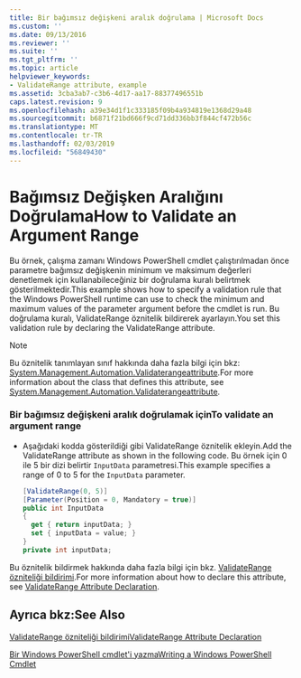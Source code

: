 ```yaml
---
title: Bir bağımsız değişkeni aralık doğrulama | Microsoft Docs
ms.custom: ''
ms.date: 09/13/2016
ms.reviewer: ''
ms.suite: ''
ms.tgt_pltfrm: ''
ms.topic: article
helpviewer_keywords:
- ValidateRange attribute, example
ms.assetid: 3cba3ab7-c3b6-4d17-aa17-88377496551b
caps.latest.revision: 9
ms.openlocfilehash: a39e34d1f1c333185f09b4a934819e1368d29a48
ms.sourcegitcommit: b6871f21bd666f9cd71dd336bb3f844cf472b56c
ms.translationtype: MT
ms.contentlocale: tr-TR
ms.lasthandoff: 02/03/2019
ms.locfileid: "56849430"
---
```

# <a name="how-to-validate-an-argument-range"></a><span data-ttu-id="ba6c9-102">Bağımsız Değişken Aralığını Doğrulama</span><span class="sxs-lookup"><span data-stu-id="ba6c9-102">How to Validate an Argument Range</span></span>

<span data-ttu-id="ba6c9-103">Bu örnek, çalışma zamanı Windows PowerShell cmdlet çalıştırılmadan önce parametre bağımsız değişkenin minimum ve maksimum değerleri denetlemek için kullanabileceğiniz bir doğrulama kuralı belirtmek gösterilmektedir.</span><span class="sxs-lookup"><span data-stu-id="ba6c9-103">This example shows how to specify a validation rule that the Windows PowerShell runtime can use to check the minimum and maximum values of the parameter argument before the cmdlet is run.</span></span> <span data-ttu-id="ba6c9-104">Bu doğrulama kuralı, ValidateRange öznitelik bildirerek ayarlayın.</span><span class="sxs-lookup"><span data-stu-id="ba6c9-104">You set this validation rule by declaring the ValidateRange attribute.</span></span>

> [!NOTE]
> <span data-ttu-id="ba6c9-105">Bu öznitelik tanımlayan sınıf hakkında daha fazla bilgi için bkz: [System.Management.Automation.Validaterangeattribute](/dotnet/api/System.Management.Automation.ValidateRangeAttribute).</span><span class="sxs-lookup"><span data-stu-id="ba6c9-105">For more information about the class that defines this attribute, see [System.Management.Automation.Validaterangeattribute](/dotnet/api/System.Management.Automation.ValidateRangeAttribute).</span></span>

### <a name="to-validate-an-argument-range"></a><span data-ttu-id="ba6c9-106">Bir bağımsız değişkeni aralık doğrulamak için</span><span class="sxs-lookup"><span data-stu-id="ba6c9-106">To validate an argument range</span></span>

- <span data-ttu-id="ba6c9-107">Aşağıdaki kodda gösterildiği gibi ValidateRange öznitelik ekleyin.</span><span class="sxs-lookup"><span data-stu-id="ba6c9-107">Add the ValidateRange attribute as shown in the following code.</span></span> <span data-ttu-id="ba6c9-108">Bu örnek için 0 ile 5 bir dizi belirtir `InputData` parametresi.</span><span class="sxs-lookup"><span data-stu-id="ba6c9-108">This example specifies a range of 0 to 5 for the `InputData` parameter.</span></span>

    ```csharp
    [ValidateRange(0, 5)]
    [Parameter(Position = 0, Mandatory = true)]
    public int InputData
    {
      get { return inputData; }
      set { inputData = value; }
    }
    private int inputData;
    ```

<span data-ttu-id="ba6c9-109">Bu öznitelik bildirmek hakkında daha fazla bilgi için bkz. [ValidateRange özniteliği bildirimi](./validaterange-attribute-declaration.md).</span><span class="sxs-lookup"><span data-stu-id="ba6c9-109">For more information about how to declare this attribute, see [ValidateRange Attribute Declaration](./validaterange-attribute-declaration.md).</span></span>

## <a name="see-also"></a><span data-ttu-id="ba6c9-110">Ayrıca bkz:</span><span class="sxs-lookup"><span data-stu-id="ba6c9-110">See Also</span></span>

[<span data-ttu-id="ba6c9-111">ValidateRange özniteliği bildirimi</span><span class="sxs-lookup"><span data-stu-id="ba6c9-111">ValidateRange Attribute Declaration</span></span>](./validaterange-attribute-declaration.md)

[<span data-ttu-id="ba6c9-112">Bir Windows PowerShell cmdlet'i yazma</span><span class="sxs-lookup"><span data-stu-id="ba6c9-112">Writing a Windows PowerShell Cmdlet</span></span>](./writing-a-windows-powershell-cmdlet.md)
